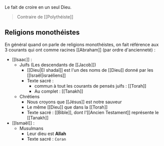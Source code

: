 Le fait de croire en un seul Dieu.
> Contraire de [[Polythéiste]]
## Religions monothéistes
En général quand on parle de religions monothéistes, on fait référence aux 3 courants qui ont comme racines [[Abraham]] (par ordre d'ancienneté) :
- [[Isaac]] :
	- Juifs (Les descendants de [[Jacob]])
		- [[Dieu|El shadaï]] est l'un des noms de [[Dieu]] donné par les [[Israël|israéliens]]
		- Texte sacré :
			- commun à tout les courants de pensés juifs : [[Torah]]
			- Au complet : [[Tanakh]]
	- Chrétiens
		- Nous croyons que [[Jésus]] est notre sauveur
		- Le même [[Dieu]] que dans la [[Torah]]
		- Texte sacré : [[Bible]], dont l'[[Ancien Testament]] représente le [[Tanakh]]
- [[Ismaël]] :
	- Musulmans
		- Leur dieu est **Allah**
		- Texte sacré : `Coran`